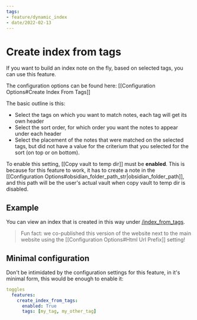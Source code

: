 ```yaml
---
tags:
- feature/dynamic_index
- date/2022-02-13
---
```


# Create index from tags
If you want to build an index note on the fly, based on selected tags, you can use this feature.

The configuration options can be found here: [[Configuration Options#Create Index From Tags]]

The basic outline is this:
- Select the tags on which you want to match notes, each tag will get its own header
- Select the sort order, for which order you want the notes to appear under each header
- Select the placement of the notes that were matched on the selected tags, but did not have a value for the criterium that you selected for the sort (on top or on bottom).

To enable this setting, [[Copy vault to temp dir]] must be **enabled**. This is because for this feature to work, it has to create a note in the [[Configuration Options#obsidian_folder_path_str|obsidian_folder_path]], and this path will be the user's actual vault when copy vault to temp dir is disabled.

## Example
You can view an index that is created in this way under [/index_from_tags](/index_from_tags). 

> Fun fact: we co-published this version of the website next to the main website using the [[Configuration Options#Html Url Prefix]] setting!

## Minimal configuration
Don't be intimidated by the configuration settings for this feature, in it's minimal form, this would be enough to enable it:

``` yaml
toggles
  features:
    create_index_from_tags:
      enabled: True
      tags: [my_tag, my_other_tag]
```

